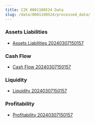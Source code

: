 ```yaml
---
title: CIK 0001108524 Data
slug: /data/0001108524/processed_data/
---
```


### Assets Liabilities
- [Assets Liabilities 20240307150157](data/0001108524/processed_data/Assets_Liabilities/0001108524_Assets_Liabilities_20240307150157.csv)

### Cash Flow
- [Cash Flow 20240307150157](data/0001108524/processed_data/Cash_Flow/0001108524_Cash_Flow_20240307150157.csv)

### Liquidity
- [Liquidity 20240307150157](data/0001108524/processed_data/Liquidity/0001108524_Liquidity_20240307150157.csv)

### Profitability
- [Profitability 20240307150157](data/0001108524/processed_data/Profitability/0001108524_Profitability_20240307150157.csv)

